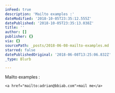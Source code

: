 ```yaml
---
inFeed: true
description: 'Mailto examples :'
dateModified: '2018-10-05T23:35:12.555Z'
datePublished: '2018-10-05T23:35:13.038Z'
title: ''
author: []
publisher: {}
via: {}
sourcePath: _posts/2018-06-08-mailto-examples.md
starred: false
datePublishedOriginal: '2018-06-08T13:25:06.832Z'
_type: Blurb

---
```

Mailto examples :

    <a href="mailto:adrian@bbiab.com">mail me</a>